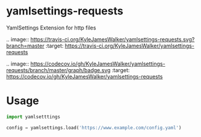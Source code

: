 # yamlsettings-requests
YamlSettings Extension for http files

.. image:: https://travis-ci.org/KyleJamesWalker/yamlsettings-requests.svg?branch=master
    :target: https://travis-ci.org/KyleJamesWalker/yamlsettings-requests

.. image:: https://codecov.io/gh/KyleJamesWalker/yamlsettings-requests/branch/master/graph/badge.svg
  :target: https://codecov.io/gh/KyleJamesWalker/yamlsettings-requests

# Usage
``` python
import yamlsetttings

config = yamlsettings.load('https://www.example.com/config.yaml')
```
